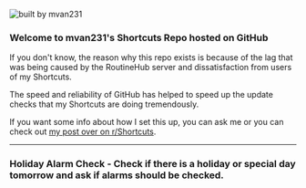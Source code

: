 ![built by mvan231](https://i.imgur.com/ND22Uzq.png)
### Welcome to mvan231's Shortcuts Repo hosted on GitHub

If you don't know, the reason why this repo exists is because of the lag that was being caused by the RoutineHub server and dissatisfaction from users of my Shortcuts.

The speed and reliability of GitHub has helped to speed up the update checks that my Shortcuts are doing tremendously.

If you want some info about how I set this up, you can ask me or you can check out [my post over on r/Shortcuts](https://www.reddit.com/r/shortcuts/comments/tbw5ya/updater_issues_withroutinehub_instagram_media/).


-----

### Holiday Alarm Check - Check if there is a holiday or special day tomorrow and ask if alarms should be checked.
